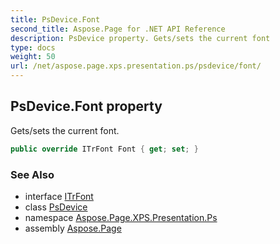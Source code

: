 ```yaml
---
title: PsDevice.Font
second_title: Aspose.Page for .NET API Reference
description: PsDevice property. Gets/sets the current font
type: docs
weight: 50
url: /net/aspose.page.xps.presentation.ps/psdevice/font/
---
```

## PsDevice.Font property

Gets/sets the current font.

```csharp
public override ITrFont Font { get; set; }
```

### See Also

* interface [ITrFont](../../../aspose.page/itrfont/)
* class [PsDevice](../)
* namespace [Aspose.Page.XPS.Presentation.Ps](../../psdevice/)
* assembly [Aspose.Page](../../../)


